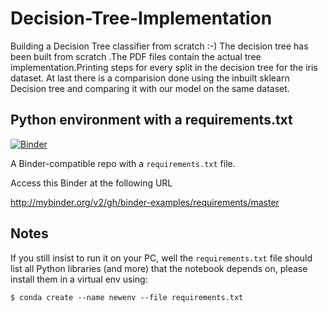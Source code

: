# Decision-Tree-Implementation
Building a Decision Tree classifier from scratch :-)
The decision tree has been built from scratch .The PDF files contain the actual tree implementation.Printing steps for every split in the decision tree for the iris dataset.
At last there is a comparision done using the inbuilt sklearn Decision tree and comparing it with our model on the same dataset.

## Python environment with a requirements.txt

[![Binder](http://mybinder.org/badge_logo.svg)](http://mybinder.org/v2/gh/binder-examples/requirements/master)

A Binder-compatible repo with a `requirements.txt` file.

Access this Binder at the following URL

http://mybinder.org/v2/gh/binder-examples/requirements/master


## Notes
If you still insist to run it on your PC, well the `requirements.txt` file should list all Python libraries (and more) that the notebook
depends on, please install them in a virtual env using:

```
$ conda create --name newenv --file requirements.txt
```


